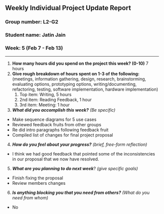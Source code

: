 ## Weekly Individual Project Update Report
### Group number: L2-G2
### Student name: Jatin Jain
### Week: 5 (Feb 7 - Feb 13)
___
1. **How many hours did you spend on the project this week? (0-10)**
7 hours
2. **Give rough breakdown of hours spent on 1-3 of the following:**
   (meetings, information gathering, design, research, brainstorming, evaluating options, prototyping options, writing/documenting, refactoring, testing, software implementation, hardware implementation)
   1. Top item: Writing, 5 hours
   2. 2nd item: Reading Feedback, 1 hour
   3. 3rd item: Meeting: 1 hour
3. ***What did you accomplish this week?*** _(Be specific)_
- Make sequence diagrams for 5 use cases
- Reviewed feedback fruits from other groups
- Re did intro paragraphs following feedback fruit
- Compiled list of changes for final project proposal

4. ***How do you feel about your progress?*** _(brief, free-form reflection)_
  - I think we had good feedback that pointed some of the inconsistencies in our proposal that we now have resolved.

5. ***What are you planning to do next week***? _(give specific goals)_
  - Finish fixing the proposal 
  - Review members changes
6. ***Is anything blocking you that you need from others?*** _(What do you need from whom)_
  - No